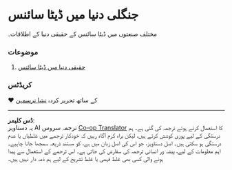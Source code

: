 <!--
CO_OP_TRANSLATOR_METADATA:
{
  "original_hash": "07faf02ff163e609edf0b0308dc5d4e6",
  "translation_date": "2025-08-27T09:18:20+00:00",
  "source_file": "6-Data-Science-In-Wild/README.md",
  "language_code": "ur"
}
-->
# جنگلی دنیا میں ڈیٹا سائنس

مختلف صنعتوں میں ڈیٹا سائنس کے حقیقی دنیا کے اطلاقات۔

### موضوعات

1. [حقیقی دنیا میں ڈیٹا سائنس](20-Real-World-Examples/README.md)

### کریڈٹس

❤️ کے ساتھ تحریر کردہ [نیتیا نرسمہن](https://twitter.com/nitya)

---

**ڈس کلیمر**:  
یہ دستاویز AI ترجمہ سروس [Co-op Translator](https://github.com/Azure/co-op-translator) کا استعمال کرتے ہوئے ترجمہ کی گئی ہے۔ ہم درستگی کے لیے پوری کوشش کرتے ہیں، لیکن براہ کرم آگاہ رہیں کہ خودکار ترجمے میں غلطیاں یا عدم درستگی ہو سکتی ہیں۔ اصل دستاویز، جو اس کی اصل زبان میں ہے، کو مستند ذریعہ سمجھا جانا چاہیے۔ اہم معلومات کے لیے، پیشہ ور انسانی ترجمہ کی سفارش کی جاتی ہے۔ اس ترجمے کے استعمال سے پیدا ہونے والی کسی بھی غلط فہمی یا غلط تشریح کے لیے ہم ذمہ دار نہیں ہیں۔